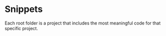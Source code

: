 # Snippets
Each root folder is a project that includes the most meaningful code for that specific project.
